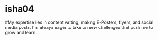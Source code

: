 # isha04
#My expertise lies in content writing, making E-Posters, flyers, and social media posts. I'm always eager to take on new challenges that push me to grow and learn.
